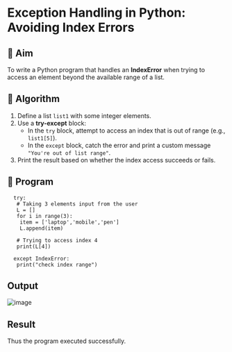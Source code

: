 # Exception Handling in Python: Avoiding Index Errors

## 🎯 Aim
To write a Python program that handles an **IndexError** when trying to access an element beyond the available range of a list.

## 🧠 Algorithm
1. Define a list `list1` with some integer elements.
2. Use a **try-except** block:
   - In the `try` block, attempt to access an index that is out of range (e.g., `list1[5]`).
   - In the `except` block, catch the error and print a custom message `"You're out of list range"`.
3. Print the result based on whether the index access succeeds or fails.

## 🧾 Program
      try:
       # Taking 3 elements input from the user
       L = []
       for i in range(3):
        item = ['laptop','mobile','pen']
        L.append(item)

       # Trying to access index 4
       print(L[4])

      except IndexError:
       print("check index range")
## Output

![image](https://github.com/user-attachments/assets/9f915aa7-fb0e-4eeb-8c29-c83da809e967)


## Result

Thus the program executed successfully.
